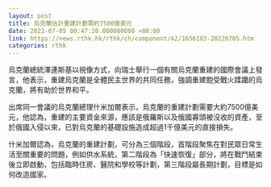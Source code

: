```yaml
---
layout: post
title: 烏克蘭估計重建計劃需約7500億美元
date: 2022-07-05 00:47:20.000000000 +08:00
link: https://news.rthk.hk/rthk/ch/component/k2/1656183-20220705.htm
categories: rthk
---
```


烏克蘭總統澤連斯基以視像方式，向瑞士舉行一個有關烏克蘭重建的國際會議上發言，他表示，重建烏克蘭是全體民主世界的共同任務，強調重建飽受戰火蹂躪的烏克蘭，將有助於世界和平。

出席同一會議的烏克蘭總理什米加爾表示，烏克蘭的重建計劃需要大約7500億美元，他認為，重建的主要資金來源，應該是俄羅斯以及俄國寡頭被沒收的資產，至於俄國入侵以來，已對烏克蘭的基礎設施造成超過1千億美元的直接損失。

什米加爾認為，烏克蘭的重建計劃，可分為三個階段，首階段聚焦在對民眾日常生活至關重要的問題，例如供水系統，第二階段為「快速恢復」部分，將在戰鬥結束後立即啟動，包括臨時住房、醫院和學校等計劃，第三階段屬長期計劃，目標是如何改造國家。
